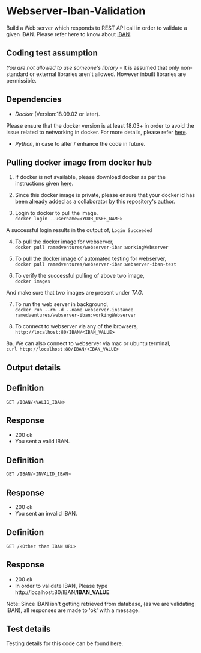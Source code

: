 # Webserver-Iban-Validation
Build a Web server which responds to REST API call in order to validate a given IBAN. Please refer here to know about [IBAN](https://en.wikipedia.org/wiki/International_Bank_Account_Number).  

## Coding test assumption
_You are not allowed to use someone's library_ - It is assumed that only non-standard or external libraries aren't allowed. However inbuilt libraries are permissible.

## Dependencies
* _Docker_ (Version:18.09.02 or later).   


Please ensure that the docker version is at least 18.03+ in order to avoid the issue related to networking in docker. For more details, please refer [here](https://docs.docker.com/docker-for-mac/networking/).   
    
* _Python_, in case to alter / enhance the code in future.    

## Pulling docker image from docker hub
1. If docker is not available, please download docker as per the instructions given [here](https://docs.docker.com/).   

2. Since this docker image is private, please ensure that your docker id has been already added as a collaborator by this repository's author.    

3. Login to docker to pull the image.       
```docker login --username=<YOUR_USER_NAME>```  

  A successful login results in the output of,
  ```Login Succeeded```       
  
4. To pull the docker image for webserver,    
```docker pull ramedventures/webserver-iban:workingWebserver```   

5. To pull the docker image of automated testing for webserver,   
```docker pull ramedventures/webserver-iban:webserver-iban-test```  

6. To verify the successful pulling of above two image,    
```docker images```     

And make sure that two images are present under _TAG_.    

7. To run the web server in background,     
```docker run --rm -d --name webserver-instance ramedventures/webserver-iban:workingWebserver```  

8. To connect to webserver via any of the browsers,
```http://localhost:80/IBAN/<IBAN_VALUE>``` 


8a. We can also connect to webserver via mac or ubuntu terminal,        
```curl http://localhost:80/IBAN/<IBAN_VALUE>```


## Output details
## Definition   
```GET /IBAN/<VALID_IBAN>``` 

## Response
* 200 ok
* You sent a valid IBAN.

## Definition
```GET /IBAN/<INVALID_IBAN>```

## Response
* 200 ok
* You sent an invalid IBAN.

## Definition
```GET /<Other than IBAN URL>```

## Response
* 200 ok
* In order to validate IBAN, Please type http://localhost:80/IBAN/**IBAN_VALUE**

Note: Since IBAN isn't getting retrieved from database, (as we are validating IBAN), all responses are made to 'ok' with a message.   

## Test details
Testing details for this code can be found here.








